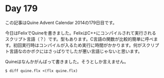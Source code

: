 # Day 179

この記事はQuine Advent Calendar 2014の179日目です。

今日はFelixでQuineを書きました。FelixはC++にコンパイルされて実行されるスクリプト言語（？）です。型もあります。C言語の関数が比較的簡単に呼べます。初回実行時はコンパイルが入るため実行に時間がかかります。何がスクリプト言語なのかボクにはさっぱりでしたが悪い言語じゃないと思います。

Quineはなんかがんばって書きました。そうとしか言えません。

```console
$ diff quine.flx <(flx quine.flx)
```
